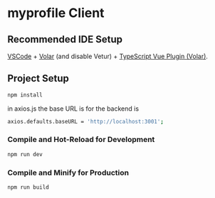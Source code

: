 # myprofile Client


## Recommended IDE Setup

[VSCode](https://code.visualstudio.com/) + [Volar](https://marketplace.visualstudio.com/items?itemName=Vue.volar) (and disable Vetur) + [TypeScript Vue Plugin (Volar)](https://marketplace.visualstudio.com/items?itemName=Vue.vscode-typescript-vue-plugin).

## Project Setup

```sh
npm install
```
in axios.js the base URL is for the backend is
```sh
axios.defaults.baseURL = 'http://localhost:3001';
```

### Compile and Hot-Reload for Development

```sh
npm run dev
```

### Compile and Minify for Production

```sh
npm run build
```
